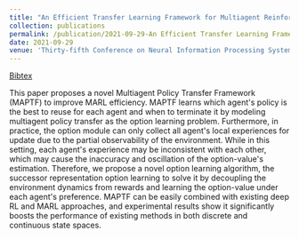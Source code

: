 ```yaml
---
title: "An Efficient Transfer Learning Framework for Multiagent Reinforcement Learning"
collection: publications
permalink: /publication/2021-09-29-An Efficient Transfer Learning Framework for Multiagent Reinforcement Learning
date: 2021-09-29
venue: 'Thirty-fifth Conference on Neural Information Processing Systems (NeurIPS)'
---
```

[Bibtex](http://tianpeiyang.github.io/files/NeurIPS2021_maptf.bib)

This paper proposes a novel Multiagent Policy Transfer Framework (MAPTF) to improve MARL efficiency. MAPTF learns which agent's policy is the best to reuse for each agent and when to terminate it by modeling multiagent policy transfer as the option learning problem. Furthermore, in practice, the option module can only collect all agent's local experiences for update due to the partial observability of the environment. While in this setting, each agent's experience may be inconsistent with each other, which may cause the inaccuracy and oscillation of the option-value's estimation. Therefore, we propose a novel option learning algorithm, the successor representation option learning to solve it by decoupling the environment dynamics from rewards and learning the option-value under each agent's preference. MAPTF can be easily combined with existing deep RL and MARL approaches, and experimental results show it significantly boosts the performance of existing methods in both discrete and continuous state spaces.